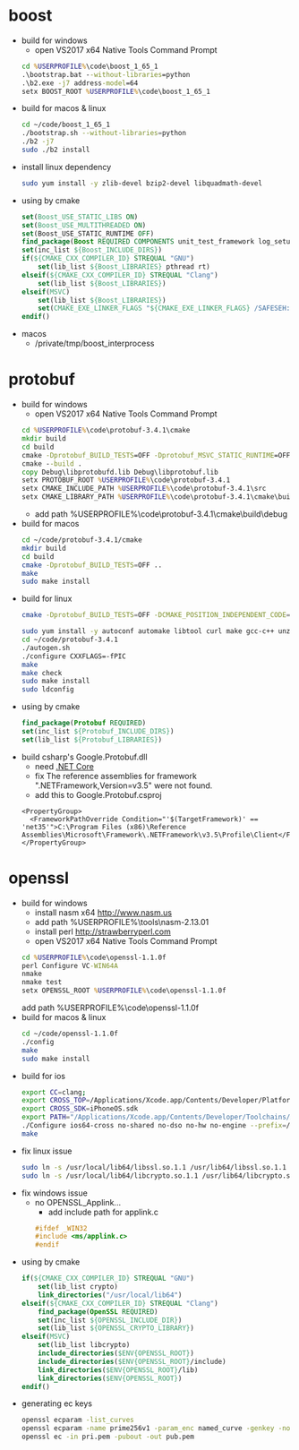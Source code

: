 # boost
* build for windows
    * open VS2017 x64 Native Tools Command Prompt
    ```bat
    cd %USERPROFILE%\code\boost_1_65_1
    .\bootstrap.bat --without-libraries=python
    .\b2.exe -j7 address-model=64
    setx BOOST_ROOT %USERPROFILE%\code\boost_1_65_1
    ```
* build for macos & linux
    ```sh
    cd ~/code/boost_1_65_1
    ./bootstrap.sh --without-libraries=python
    ./b2 -j7
    sudo ./b2 install
    ```
* install linux dependency
    ```sh
    sudo yum install -y zlib-devel bzip2-devel libquadmath-devel
    ```
* using by cmake
    ```cmake
    set(Boost_USE_STATIC_LIBS ON)
    set(Boost_USE_MULTITHREADED ON)
    set(Boost_USE_STATIC_RUNTIME OFF)
    find_package(Boost REQUIRED COMPONENTS unit_test_framework log_setup log filesystem program_options random system)
    set(inc_list ${Boost_INCLUDE_DIRS})
    if(${CMAKE_CXX_COMPILER_ID} STREQUAL "GNU")
        set(lib_list ${Boost_LIBRARIES} pthread rt)
    elseif(${CMAKE_CXX_COMPILER_ID} STREQUAL "Clang")
        set(lib_list ${Boost_LIBRARIES})
    elseif(MSVC)
        set(lib_list ${Boost_LIBRARIES})
        set(CMAKE_EXE_LINKER_FLAGS "${CMAKE_EXE_LINKER_FLAGS} /SAFESEH:NO Psapi.lib")
    endif()
    ```
* macos
    * /private/tmp/boost_interprocess

# protobuf
* build for windows
    * open VS2017 x64 Native Tools Command Prompt
    ```bat
    cd %USERPROFILE%\code\protobuf-3.4.1\cmake
    mkdir build
    cd build
    cmake -Dprotobuf_BUILD_TESTS=OFF -Dprotobuf_MSVC_STATIC_RUNTIME=OFF ..
    cmake --build .
    copy Debug\libprotobufd.lib Debug\libprotobuf.lib
    setx PROTOBUF_ROOT %USERPROFILE%\code\protobuf-3.4.1
    setx CMAKE_INCLUDE_PATH %USERPROFILE%\code\protobuf-3.4.1\src
    setx CMAKE_LIBRARY_PATH %USERPROFILE%\code\protobuf-3.4.1\cmake\build\Debug
    ```
    * add path %USERPROFILE%\code\protobuf-3.4.1\cmake\build\debug
* build for macos
    ```sh
    cd ~/code/protobuf-3.4.1/cmake
    mkdir build
    cd build
    cmake -Dprotobuf_BUILD_TESTS=OFF ..
    make
    sudo make install
    ```
* build for linux
    ```sh
    cmake -Dprotobuf_BUILD_TESTS=OFF -DCMAKE_POSITION_INDEPENDENT_CODE=ON ..
    ```
    ```sh
    sudo yum install -y autoconf automake libtool curl make gcc-c++ unzip
    cd ~/code/protobuf-3.4.1
    ./autogen.sh
    ./configure CXXFLAGS=-fPIC
    make
    make check
    sudo make install
    sudo ldconfig
    ```
* using by cmake
    ```cmake
    find_package(Protobuf REQUIRED)
    set(inc_list ${Protobuf_INCLUDE_DIRS})
    set(lib_list ${Protobuf_LIBRARIES})
    ```
* build csharp's Google.Protobuf.dll
    * need [.NET Core](https://github.com/dotnet/core)
    * fix The reference assemblies for framework ".NETFramework,Version=v3.5" were not found.
    * add this to Google.Protobuf.csproj
    ```
    <PropertyGroup>
      <FrameworkPathOverride Condition="'$(TargetFramework)' == 'net35'">C:\Program Files (x86)\Reference Assemblies\Microsoft\Framework\.NETFramework\v3.5\Profile\Client</FrameworkPathOverride>
    </PropertyGroup>
    ```

# openssl
* build for windows
    * install nasm x64 http://www.nasm.us
    * add path %USERPROFILE%\tools\nasm-2.13.01
    * install perl http://strawberryperl.com
    * open VS2017 x64 Native Tools Command Prompt
    ```bat
    cd %USERPROFILE%\code\openssl-1.1.0f
    perl Configure VC-WIN64A
    nmake
    nmake test
    setx OPENSSL_ROOT %USERPROFILE%\code\openssl-1.1.0f
    ```
    add path %USERPROFILE%\code\openssl-1.1.0f
* build for macos & linux
    ```sh
    cd ~/code/openssl-1.1.0f
    ./config
    make
    sudo make install
    ```
* build for ios
    ```sh
    export CC=clang;
    export CROSS_TOP=/Applications/Xcode.app/Contents/Developer/Platforms/iPhoneOS.platform/Developer
    export CROSS_SDK=iPhoneOS.sdk
    export PATH="/Applications/Xcode.app/Contents/Developer/Toolchains/XcodeDefault.xctoolchain/usr/bin:$PATH"
    ./Configure ios64-cross no-shared no-dso no-hw no-engine --prefix=/usr/local/openssl-ios64
    make
    ```
* fix linux issue
    ```sh
    sudo ln -s /usr/local/lib64/libssl.so.1.1 /usr/lib64/libssl.so.1.1
    sudo ln -s /usr/local/lib64/libcrypto.so.1.1 /usr/lib64/libcrypto.so.1.1
    ```
* fix windows issue
    * no OPENSSL_Applink...
        * add include path for applink.c
        ```cpp
        #ifdef _WIN32
        #include <ms/applink.c>
        #endif
        ```
* using by cmake
    ```cmake
    if(${CMAKE_CXX_COMPILER_ID} STREQUAL "GNU")
        set(lib_list crypto)
        link_directories("/usr/local/lib64")
    elseif(${CMAKE_CXX_COMPILER_ID} STREQUAL "Clang")
        find_package(OpenSSL REQUIRED)
        set(inc_list ${OPENSSL_INCLUDE_DIR})
        set(lib_list ${OPENSSL_CRYPTO_LIBRARY})
    elseif(MSVC)
        set(lib_list libcrypto)
        include_directories($ENV{OPENSSL_ROOT})
        include_directories($ENV{OPENSSL_ROOT}/include)
        link_directories($ENV{OPENSSL_ROOT}/lib)
        link_directories($ENV{OPENSSL_ROOT})
    endif()
    ```
* generating ec keys
    ```sh
    openssl ecparam -list_curves
    openssl ecparam -name prime256v1 -param_enc named_curve -genkey -noout -out pri.pem
    openssl ec -in pri.pem -pubout -out pub.pem
    ```
